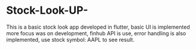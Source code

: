 # Stock-Look-UP-
This is a basic stock look app developed in flutter, basic UI is implemented more focus was on development, finhub API is use, error handling is also implemented, use stock symbol: AAPL to see result. 
